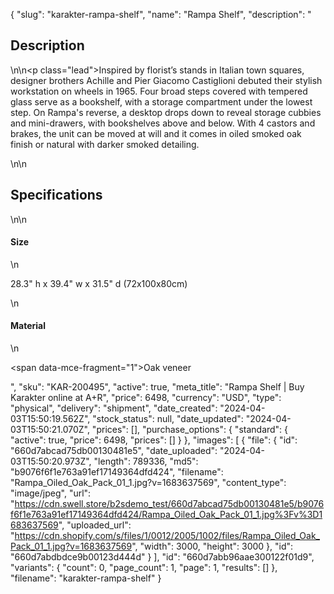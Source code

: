 {
  "slug": "karakter-rampa-shelf",
  "name": "Rampa Shelf",
  "description": "<h2>Description</h2>\n<!-- split -->\n<p class=\"lead\">Inspired by florist’s stands in Italian town squares, designer brothers Achille and Pier Giacomo Castiglioni debuted their stylish workstation on wheels in 1965. Four broad steps covered with tempered glass serve as a bookshelf, with a storage compartment under the lowest step. On Rampa's reverse, a desktop drops down to reveal storage cubbies and mini-drawers, with bookshelves above and below. With 4 castors and brakes, the unit can be moved at will and it comes in oiled smoked oak finish or natural with darker smoked detailing. </p>\n<!-- split -->\n<h2>Specifications</h2>\n<!-- split -->\n<h4>Size</h4>\n<p>28.3\" h x 39.4\" w x 31.5\" d (72x100x80cm)</p>\n<h4>Material</h4>\n<p><span data-mce-fragment=\"1\">Oak</span> veneer</p>",
  "sku": "KAR-200495",
  "active": true,
  "meta_title": "Rampa Shelf | Buy Karakter online at A+R",
  "price": 6498,
  "currency": "USD",
  "type": "physical",
  "delivery": "shipment",
  "date_created": "2024-04-03T15:50:19.562Z",
  "stock_status": null,
  "date_updated": "2024-04-03T15:50:21.070Z",
  "prices": [],
  "purchase_options": {
    "standard": {
      "active": true,
      "price": 6498,
      "prices": []
    }
  },
  "images": [
    {
      "file": {
        "id": "660d7abcad75db00130481e5",
        "date_uploaded": "2024-04-03T15:50:20.973Z",
        "length": 789336,
        "md5": "b9076f6f1e763a91ef17149364dfd424",
        "filename": "Rampa_Oiled_Oak_Pack_01_1.jpg?v=1683637569",
        "content_type": "image/jpeg",
        "url": "https://cdn.swell.store/b2sdemo_test/660d7abcad75db00130481e5/b9076f6f1e763a91ef17149364dfd424/Rampa_Oiled_Oak_Pack_01_1.jpg%3Fv%3D1683637569",
        "uploaded_url": "https://cdn.shopify.com/s/files/1/0012/2005/1002/files/Rampa_Oiled_Oak_Pack_01_1.jpg?v=1683637569",
        "width": 3000,
        "height": 3000
      },
      "id": "660d7abdbdce9b00123d444d"
    }
  ],
  "id": "660d7abb96aae300122f01d9",
  "variants": {
    "count": 0,
    "page_count": 1,
    "page": 1,
    "results": []
  },
  "filename": "karakter-rampa-shelf"
}